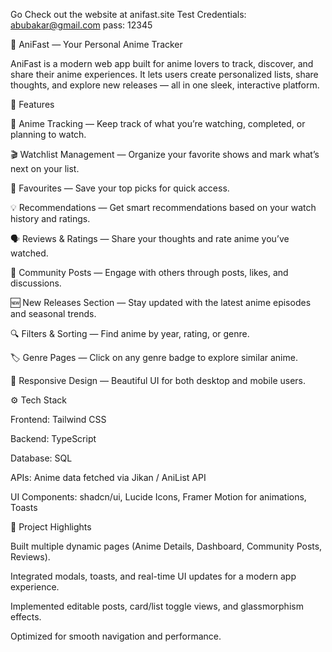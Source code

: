 Go Check out the website at anifast.site
Test Credentials: abubakar@gmail.com
pass: 12345

🎌 AniFast — Your Personal Anime Tracker

AniFast is a modern web app built for anime lovers to track, discover, and share their anime experiences. It lets users create personalized lists, share thoughts, and explore new releases — all in one sleek, interactive platform.

🌟 Features

📝 Anime Tracking — Keep track of what you’re watching, completed, or planning to watch.

🎬 Watchlist Management — Organize your favorite shows and mark what’s next on your list.

💖 Favourites — Save your top picks for quick access.

💡 Recommendations — Get smart recommendations based on your watch history and ratings.

🗣️ Reviews & Ratings — Share your thoughts and rate anime you’ve watched.

📰 Community Posts — Engage with others through posts, likes, and discussions.

🆕 New Releases Section — Stay updated with the latest anime episodes and seasonal trends.

🔍 Filters & Sorting — Find anime by year, rating, or genre.

🏷️ Genre Pages — Click on any genre badge to explore similar anime.

🌙 Responsive Design — Beautiful UI for both desktop and mobile users.

⚙️ Tech Stack

Frontend: Tailwind CSS

Backend: TypeScript

Database: SQL 

APIs: Anime data fetched via Jikan / AniList API

UI Components: shadcn/ui, Lucide Icons, Framer Motion for animations, Toasts

💾 Project Highlights

Built multiple dynamic pages (Anime Details, Dashboard, Community Posts, Reviews).

Integrated modals, toasts, and real-time UI updates for a modern app experience.

Implemented editable posts, card/list toggle views, and glassmorphism effects.

Optimized for smooth navigation and performance.
